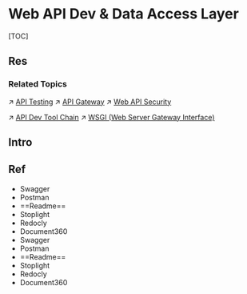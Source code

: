 # Web API Dev & Data Access Layer

[TOC]



## Res
### Related Topics
↗ [API Testing](../../../Software%20Maintenance%20&%20Operations%20Management/🧪%20Software%20Testing/Testing%20Types/Integration%20Test/API%20Testing/API%20Testing.md)
↗ [API Gateway](../../../☁️%20Cloud%20Computing%20&%20Cloud%20Native/Cloud%20Operating%20System%20&%20Platform%20(System%20Level%20Engineering)/Orchestration%20&%20Management/API%20Gateway/API%20Gateway.md)
↗ [Web API Security](../../../../CyberSecurity/Application%20Security/💉%20Web%20Security/Web%20API%20Security/Web%20API%20Security.md)

↗ [API Dev Tool Chain](📌%20API%20Dev%20Tool%20Chain/API%20Dev%20Tool%20Chain.md)
↗ [WSGI (Web Server Gateway Interface)](../../🗄️%20Web%20BackEnd%20Dev/Python%20Web/WSGI%20(Web%20Server%20Gateway%20Interface)/WSGI%20(Web%20Server%20Gateway%20Interface).md)



## Intro



## Ref
[Best API documentation tools you need]: https://medium.com/@ezinneanne/best-api-documentation-tools-you-need-cf3ef2c47e89
- Swagger
- Postman
- ==Readme==
- Stoplight
- Redocly
- Document360
- Swagger
- Postman
- ==Readme==
- Stoplight
- Redocly
- Document360
